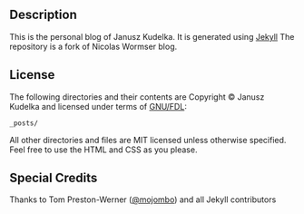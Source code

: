 ## Description ##

This is the personal blog of Janusz Kudelka. It is generated using [Jekyll](http://github.com/mojombo/jekyll)
The repository is a fork of Nicolas Wormser blog.

## License ##
The following directories and their contents are Copyright © Janusz Kudelka and licensed under terms of [GNU/FDL](http://www.gnu.org/licenses/fdl-1.3.txt):

    _posts/

All other directories and files are MIT licensed unless otherwise specified. Feel free to use the HTML and CSS as you please.

## Special Credits ##
Thanks to Tom Preston-Werner ([@mojombo](https://github.com/mojombo)) and all Jekyll contributors

